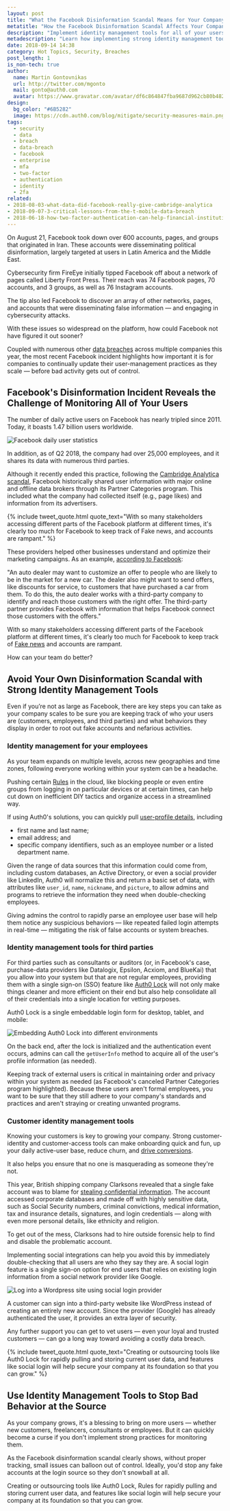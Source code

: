 ```yaml
---
layout: post
title: "What the Facebook Disinformation Scandal Means for Your Company"
metatitle: "How the Facebook Disinformation Scandal Affects Your Company"
description: "Implement identity management tools for all of your users as you scale."
metadescription: "Learn how implementing strong identity management tools from Auth0 could help to avoid company data breach incidents as you scale"
date: 2018-09-14 14:38
category: Hot Topics, Security, Breaches
post_length: 1
is_non-tech: true
author:
  name: Martin Gontovnikas
  url: http://twitter.com/mgonto
  mail: gonto@auth0.com
  avatar: https://www.gravatar.com/avatar/df6c864847fba9687d962cb80b482764??s=60
design:
  bg_color: "#6B5282"
  image: https://cdn.auth0.com/blog/mitigate/security-measures-main.png
tags:
  - security
  - data
  - breach
  - data-breach
  - facebook
  - enterprise
  - mfa
  - two-factor
  - authentication
  - identity
  - 2fa
related:
- 2018-08-03-what-data-did-facebook-really-give-cambridge-analytica
- 2018-09-07-3-critical-lessons-from-the-t-mobile-data-breach
- 2018-06-18-how-two-factor-authentication-can-help-financial-institutions-reduce-data-breaches
---
```


On August 21, Facebook took down over 600 accounts, pages, and groups that originated in Iran. These accounts were disseminating political disinformation, largely targeted at users in Latin America and the Middle East.

Cybersecurity firm FireEye initially tipped Facebook off about a network of pages called Liberty Front Press. Their reach was 74 Facebook pages, 70 accounts, and 3 groups, as well as 76 Instagram accounts.

The tip also led Facebook to discover an array of other networks, pages, and accounts that were disseminating false information — and engaging in cybersecurity attacks.

With these issues so widespread on the platform, how could Facebook not have figured it out sooner?

Coupled with numerous other [data breaches](https://auth0.com/blog/what-companies-can-learn-from-the-reddit-data-breach/) across multiple companies this year, the most recent Facebook incident highlights how important it is for companies to continually update their user-management practices as they scale — before bad activity gets out of control.

## Facebook's Disinformation Incident Reveals the Challenge of Monitoring All of Your Users

The number of daily active users on Facebook has nearly tripled since 2011. Today, it boasts 1.47 billion users worldwide.

![Facebook daily user statistics](https://cdn.auth0.com/blog/facebook-scandal:daily-users.png)
 
In addition, as of Q2 2018, the company had over 25,000 employees, and it shares its data with numerous third parties. 

Although it recently ended this practice, following the [Cambridge Analytica scandal](https://auth0.com/blog/what-data-did-facebook-really-give-cambridge-analytica/), Facebook historically shared user information with major online and offline data brokers through its Partner Categories program. This included what the company had collected itself (e.g., page likes) and information from its advertisers.

{% include tweet_quote.html quote_text="With so many stakeholders accessing different parts of the Facebook platform at different times, it's clearly too much for Facebook to keep track of Fake news, and accounts are rampant." %}

These providers helped other businesses understand and optimize their marketing campaigns. As an example, [according to Facebook](https://www.facebook.com/help/494750870625830):

"An auto dealer may want to customize an offer to people who are likely to be in the market for a new car. The dealer also might want to send offers, like discounts for service, to customers that have purchased a car from them. To do this, the auto dealer works with a third-party company to identify and reach those customers with the right offer. The third-party partner provides Facebook with information that helps Facebook connect those customers with the offers." 

With so many stakeholders accessing different parts of the Facebook platform at different times, it's clearly too much for Facebook to keep track of [Fake news](https://www.zuora.com/2017/05/26/social-platforms-channel-fake-news-next-revolution-journalism-2/) and accounts are rampant.

How can your team do better?

## Avoid Your Own Disinformation Scandal with Strong Identity Management Tools

Even if you’re not as large as Facebook, there are key steps you can take as your company scales to be sure you are keeping track of who your users are (customers, employees, and third parties) and what behaviors they display in order to root out fake accounts and nefarious activities.

### Identity management for your employees

As your team expands on multiple levels, across new geographies and time zones, following everyone working within your system can be a headache.

Pushing certain [Rules](https://auth0.com/learn/cloud-identity-access-management/) in the cloud, like blocking people or even entire groups from logging in on particular devices or at certain times, can help cut down on inefficient DIY tactics and organize access in a streamlined way.

If using Auth0's solutions, you can quickly pull [user-profile details](https://auth0.com/docs/user-profile/user-profile-details), including

* first name and last name;
* email address; and
* specific company identifiers, such as an employee number or a listed department name.

Given the range of data sources that this information could come from, including custom databases, an Active Directory, or even a social provider like LinkedIn, Auth0 will normalize this and return a basic set of data, with attributes like  `user_id`, `name`, `nickname`, and `picture`, to allow admins and programs to retrieve the information they need when double-checking employees.

Giving admins the control to rapidly parse an employee user base will help them notice any suspicious behaviors — like repeated failed login attempts in real-time — mitigating the risk of false accounts or system breaches.

### Identity management tools for third parties

For third parties such as consultants or auditors (or, in Facebook's case, purchase-data providers like Datalogix, Epsilon, Acxiom, and BlueKai) that you allow into your system but that are not regular employees, providing them with a single sign-on (SSO) feature like [Auth0 Lock](https://auth0.com/lock) will not only make things cleaner and more efficient on their end but also help consolidate all of their credentials into a single location for vetting purposes.

Auth0 Lock is a single embeddable login form for desktop, tablet, and mobile:

![Embedding Auth0 Lock into different environments](https://cdn.auth0.com/blog/facebook-scandal:auth0-embed.png)

On the back end, after the lock is initialized and the authentication event occurs, admins can call the `getUserInfo` method to acquire all of the user's profile information (as needed).

Keeping track of external users is critical in maintaining order and privacy within your system as needed (as Facebook's canceled Partner Categories program highlighted). Because these users aren't formal employees, you want to be sure that they still adhere to your company's standards and practices and aren't straying or creating unwanted programs.

### Customer identity management tools

Knowing your customers is key to growing your company. Strong customer-identity and customer-access tools can make onboarding quick and fun, up your daily active-user base, reduce churn, and [drive conversions](https://blog.nomnominsights.com/turning-customer-feedback-into-research-hypotheses/).

It also helps you ensure that no one is masquerading as someone they're not.

This year, British shipping company Clarksons revealed that a single fake account was to blame for [stealing confidential information](https://www.zdnet.com/article/clarkson-says-single-user-account-to-blame-for-data-breach/). The account accessed corporate databases and made off with highly sensitive data, such as Social Security numbers, criminal convictions, medical information, tax and insurance details, signatures, and login credentials  — along with even more personal details, like ethnicity and religion.

To get out of the mess, Clarksons had to hire outside forensic help to find and disable the problematic account.

Implementing social integrations can help you avoid this by immediately double-checking that all users are who they say they are. A social login feature is a single sign-on option for end users that relies on existing login information from a social network provider like Google.

![Log into a Wordpress site using social login provider](https://cdn.auth0.com/blog/facebook-scandal:auth0-wordpress.png)

A customer can sign into a third-party website like WordPress instead of creating an entirely new account. Since the provider (Google) has already authenticated the user, it provides an extra layer of security.

Any further support you can get to vet users — even your loyal and trusted customers — can go a long way toward avoiding a costly data breach.

{% include tweet_quote.html quote_text="Creating or outsourcing tools like Auth0 Lock for rapidly pulling and storing current user data, and features like social login will help secure your company at its foundation so that you can grow." %}

## Use Identity Management Tools to Stop Bad Behavior at the Source 

As your company grows, it's a blessing to bring on more users — whether new customers, freelancers, consultants or employees. But it can quickly become a curse if you don't implement strong practices for monitoring them.

As the Facebook disinformation scandal clearly shows, without proper tracking, small issues can balloon out of control. Ideally, you'd stop any fake accounts at the login source so they don't snowball at all.

Creating or outsourcing tools like Auth0 Lock, Rules for rapidly pulling and storing current user data, and features like social login will help secure your company at its foundation so that you can grow.
